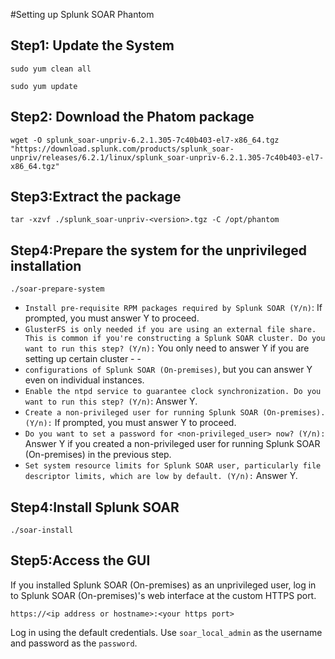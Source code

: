 #Setting up Splunk SOAR Phantom

## Step1: Update the System
```
sudo yum clean all
```
```
sudo yum update
```
## Step2: Download the Phatom package
```
wget -O splunk_soar-unpriv-6.2.1.305-7c40b403-el7-x86_64.tgz "https://download.splunk.com/products/splunk_soar-unpriv/releases/6.2.1/linux/splunk_soar-unpriv-6.2.1.305-7c40b403-el7-x86_64.tgz"
```

## Step3:Extract the package
```
tar -xzvf ./splunk_soar-unpriv-<version>.tgz -C /opt/phantom
```

## Step4:Prepare the system for the unprivileged installation
```
./soar-prepare-system 
```
- `Install pre-requisite RPM packages required by Splunk SOAR (Y/n)`: If prompted, you must answer Y to proceed.
- `GlusterFS is only needed if you are using an external file share. This is common if you're constructing a Splunk SOAR cluster. Do you want to run this step? (Y/n):` You only need to answer Y if you are setting up certain cluster - - 
- `configurations of Splunk SOAR (On-premises)`, but you can answer Y even on individual instances.
- `Enable the ntpd service to guarantee clock synchronization. Do you want to run this step? (Y/n)`: Answer Y.
- `Create a non-privileged user for running Splunk SOAR (On-premises). (Y/n):` If prompted, you must answer Y to proceed.
- `Do you want to set a password for <non-privileged_user> now? (Y/n):` Answer Y if you created a non-privileged user for running Splunk SOAR (On-premises) in the previous step.
- `Set system resource limits for Splunk SOAR user, particularly file descriptor limits, which are low by default. (Y/n):` Answer Y.

## Step4:Install Splunk SOAR
```
./soar-install
```

## Step5:Access the GUI
If you installed Splunk SOAR (On-premises) as an unprivileged user, log in to Splunk SOAR (On-premises)'s web interface at the custom HTTPS port.
```
https://<ip address or hostname>:<your https port>
```
Log in using the default credentials. Use `soar_local_admin` as the username and password as the `password`. 
